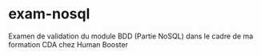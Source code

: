 # exam-nosql
Examen de validation du module BDD (Partie NoSQL) dans le cadre de ma formation CDA chez Human Booster
